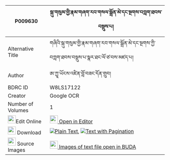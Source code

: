 |P009630|སྐུ་གསུམ་གྱི་རྣམ་གཞག་རབ་གསལ་སྒྲོན་མེ་དང་སྔགས་བཀླག་ཐབས་བསྡུས་པ། 
| --- | --- 
|Alternative Title |གཞིའི་སྐུ་གསུམ་གྱི་རྣམ་གཞག་རབ་གསལ་སྒྲོན་མེ་དང་སྔགས་ཀྱི་བཀླག་ཐབས་བསྡུས་པ་སྣར་ཐང་ལོ་ཙ་བས་མཛད་པ།
|Author| ཨ་ཀྱཱ་ཡོངས་འཛིན་བློ་བཟང་དོན་གྲུབ།
|BDRC ID | W8LS17122
|Creator | Google OCR
|Number of Volumes| 1
|<img width="25" src="https://img.icons8.com/color/25/000000/edit-property.png">Edit Online| [<img width="25" src="https://avatars.githubusercontent.com/u/45091458?s=200&v=4"> Open in Editor](http://editor.openpecha.org/P009630)
|<img width="25" src="https://img.icons8.com/fluent/48/000000/download-2.png"/>  Download | [![](https://img.icons8.com/color/20/000000/txt.png)Plain Text](https://github.com/Openpecha/P009630/releases/download/v1/kusum_gyi_namshyak_rabsal_dron_plain_P009630.zip), [![](https://img.icons8.com/color/20/000000/txt.png)Text with Pagination](https://github.com/Openpecha/P009630/releases/download/v1/kusum_gyi_namshyak_rabsal_dron_pages_P009630.zip)
|<img width="25" src="https://img.icons8.com/plasticine/100/000000/pictures-folder.png"/>  Source Images | [<img width="25" src="https://library.bdrc.io/icons/BUDA-small.svg"> Images of text file open in BUDA](https://library.bdrc.io/show/bdr:W8LS17122)